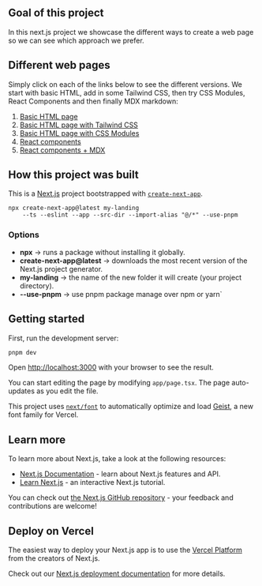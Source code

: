 ## Goal of this project

In this next.js project we showcase the different ways to create a web page so we can see which approach we prefer.

## Different web pages

Simply click on each of the links below to see the different versions. We start with basic HTML, add in some Tailwind CSS, then try CSS Modules, React Components and then finally MDX markdown:

1. [Basic HTML page](http://localhost:3000/html/comparison1.html)
2. [Basic HTML page with Tailwind CSS](http://localhost:3000/html/comparison2.html)
3. [Basic HTML page with CSS Modules](http://localhost:3000/html/comparison3/index.html)
4. [React components](http://localhost:3000/comparison4)
5. [React components + MDX](http://localhost:3000/comparison5)

## How this project was built

This is a [Next.js](https://nextjs.org) project bootstrapped with [`create-next-app`](https://nextjs.org/docs/app/api-reference/cli/create-next-app).

```
npx create-next-app@latest my-landing
    --ts --eslint --app --src-dir --import-alias "@/*" --use-pnpm
```

### Options

- **npx** → runs a package without installing it globally.
- **create-next-app@latest** → downloads the most recent version of the Next.js project generator.
- **my-landing** → the name of the new folder it will create (your project directory).
- **--use-pnpm** → use pnpm package manage over npm or yarn`

## Getting started

First, run the development server:

```bash
pnpm dev
```

Open [http://localhost:3000](http://localhost:3000) with your browser to see the result.

You can start editing the page by modifying `app/page.tsx`. The page auto-updates as you edit the file.

This project uses [`next/font`](https://nextjs.org/docs/app/building-your-application/optimizing/fonts) to automatically optimize and load [Geist](https://vercel.com/font), a new font family for Vercel.

## Learn more

To learn more about Next.js, take a look at the following resources:

- [Next.js Documentation](https://nextjs.org/docs) - learn about Next.js features and API.
- [Learn Next.js](https://nextjs.org/learn) - an interactive Next.js tutorial.

You can check out [the Next.js GitHub repository](https://github.com/vercel/next.js) - your feedback and contributions are welcome!

## Deploy on Vercel

The easiest way to deploy your Next.js app is to use the [Vercel Platform](https://vercel.com/new?utm_medium=default-template&filter=next.js&utm_source=create-next-app&utm_campaign=create-next-app-readme) from the creators of Next.js.

Check out our [Next.js deployment documentation](https://nextjs.org/docs/app/building-your-application/deploying) for more details.
